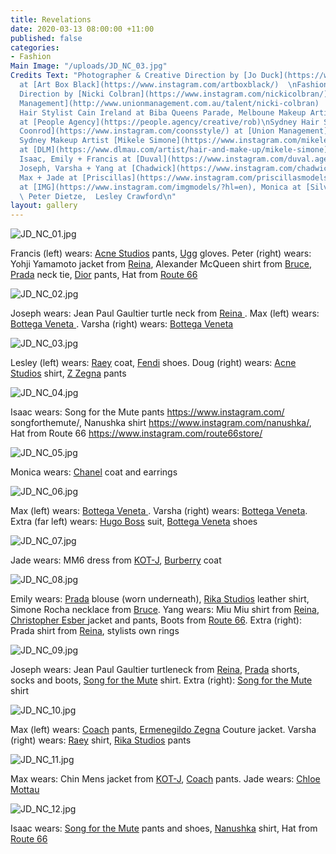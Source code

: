 ```yaml
---
title: Revelations
date: 2020-03-13 08:00:00 +11:00
published: false
categories:
- Fashion
Main Image: "/uploads/JD_NC_03.jpg"
Credits Text: "Photographer & Creative Direction by [Jo Duck](https://www.instagram.com/jo_duck/)
  at [Art Box Black](https://www.instagram.com/artboxblack/)  \nFashion & Creative
  Direction by [Nicki Colbran](https://www.instagram.com/nickicolbran/) at [Union
  Management](http://www.unionmanagement.com.au/talent/nicki-colbran)   Melbourne
  Hair Stylist Cain Ireland at Biba Queens Parade, Melboune Makeup Artist [Rob Povey](https://www.instagram.com/robpoveymua/)
  at [People Agency](https://people.agency/creative/rob)\nSydney Hair Stylist [Chris
  Coonrod](https://www.instagram.com/coonsstyle/) at [Union Management](http://www.unionmanagement.com.au/talent/chris-coonrod)
  Sydney Makeup Artist [Mikele Simone](https://www.instagram.com/mikelesimonebeauty/)
  at [DLM](https://www.dlmau.com/artist/hair-and-make-up/mikele-simone)\n\nModels:
  Isaac, Emily + Francis at [Duval](https://www.instagram.com/duval.agency/?hl=en),
  Joseph, Varsha + Yang at [Chadwick](https://www.instagram.com/chadwickmodels/?hl=en),
  Max + Jade at [Priscillas](https://www.instagram.com/priscillasmodels/?hl=en), Doug
  at [IMG](https://www.instagram.com/imgmodels/?hl=en), Monica at [Silverfox](https://www.instagram.com/silverfoxmgmt/?hl=en),
  \ Peter Dietze,  Lesley Crawford\n"
layout: gallery
---
```


![JD_NC_01.jpg](/uploads/JD_NC_01.jpg)

Francis (left) wears: [Acne Studios](https://www.instagram.com/acnestudios/) pants, [Ugg](https://www.instagram.com/ugg/) gloves.
Peter (right) wears: Yohji Yamamoto jacket from [Reina](https://www.instagram.com/reinamelbourne/), Alexander McQueen shirt from [Bruce](https://www.instagram.com/shopbruce/), [Prada](https://www.instagram.com/prada/) neck tie, [Dior](https://www.instagram.com/dior/) pants, Hat
from [Route 66](https://www.instagram.com/route66store/)

![JD_NC_02.jpg](/uploads/JD_NC_02.jpg)

Joseph wears: Jean Paul Gaultier turtle neck from [Reina ](https://www.instagram.com/reinamelbourne/).
Max (left) wears: [Bottega Veneta ](https://www.instagram.com/bottegaveneta/).
Varsha (right) wears: [Bottega Veneta](https://www.instagram.com/bottegaveneta/) 

![JD_NC_03.jpg](/uploads/JD_NC_03.jpg)

Lesley (left) wears: [Raey](https://www.instagram.com/raeyofficial/) coat, [Fendi](https://www.instagram.com/fendi/) shoes.
Doug (right) wears: [Acne Studios](https://www.instagram.com/acnestudios/) shirt, [Z Zegna](https://www.instagram.com/zegnaofficial/) pants 


![JD_NC_04.jpg](/uploads/JD_NC_04.jpg)

Isaac wears: Song for the Mute pants https://www.instagram.com/
songforthemute/, Nanushka shirt https://www.instagram.com/nanushka/,
Hat from Route 66 https://www.instagram.com/route66store/


![JD_NC_05.jpg](/uploads/JD_NC_05.jpg)

Monica wears: [Chanel](https://www.instagram.com/chanelofficial/) coat and earrings 

![JD_NC_06.jpg](/uploads/JD_NC_06.jpg)

Max (left) wears: [Bottega Veneta ](https://www.instagram.com/bottegaveneta/).
Varsha (right) wears: [Bottega Veneta](https://www.instagram.com/bottegaveneta/). 
Extra (far left) wears: [Hugo Boss](https://www.instagram.com/boss/) suit, [Bottega Veneta](https://www.instagram.com/bottegaveneta/) shoes

![JD_NC_07.jpg](/uploads/JD_NC_07.jpg)

Jade wears: MM6 dress from [KOT-J](https://www.instagram.com/shop.kot_j/),
[Burberry](https://www.instagram.com/burberry/) coat 

![JD_NC_08.jpg](/uploads/JD_NC_08.jpg)

Emily wears: [Prada](https://www.instagram.com/prada/) blouse (worn underneath), [Rika Studios](https://www.instagram.com/rikastudios_/) leather shirt, Simone Rocha necklace from [Bruce](https://www.instagram.com/shopbruce/). Yang wears: Miu Miu shirt from [Reina](https://www.instagram.com/reinamelbourne/), [Christopher Esber ](https://www.instagram.com/christopher_esber/) jacket and pants, Boots from [Route 66](https://www.instagram.com/route66store/). Extra (right): Prada shirt from [Reina](https://www.instagram.com/reinamelbourne/), stylists own rings

![JD_NC_09.jpg](/uploads/JD_NC_09.jpg)

Joseph wears: Jean Paul Gaultier turtleneck from [Reina](https://www.instagram.com/reinamelbourne/), [Prada](https://www.instagram.com/prada/) shorts, socks and boots, [Song for the Mute](https://www.instagram.com/songforthemute/) shirt. Extra (right): [Song for the Mute](https://www.instagram.com/songforthemute/) shirt 

![JD_NC_10.jpg](/uploads/JD_NC_10.jpg)

Max (left) wears: [Coach](https://www.instagram.com/coach/) pants, [Ermenegildo Zegna](https://www.instagram.com/zegnaofficial/) Couture jacket. 
Varsha (right) wears: [Raey](https://www.instagram.com/raeyofficial/) shirt, [Rika Studios](https://www.instagram.com/rikastudios_/) pants

![JD_NC_11.jpg](/uploads/JD_NC_11.jpg)

Max wears: Chin Mens jacket from [KOT-J](https://www.instagram.com/shop.kot_j/), [Coach](https://www.instagram.com/coach/) pants. Jade wears: [Chloe Mottau ](https://www.instagram.com/chloe.mottau/)

![JD_NC_12.jpg](/uploads/JD_NC_12.jpg)

Isaac wears: [Song for the Mute](https://www.instagram.com/songforthemute/) pants and shoes, [Nanushka](https://www.instagram.com/nanushka/) shirt, Hat from [Route 66](https://www.instagram.com/route66store/)